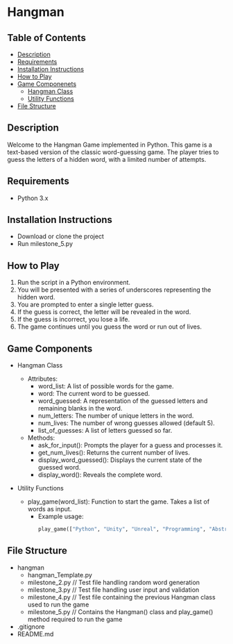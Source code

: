 # Hangman

## Table of Contents
- [Description](#description)
- [Requirements](#requirements)
- [Installation Instructions](#installation-instructions)
- [How to Play](#how-to-play)
- [Game Componenets](#game-components)
    - [Hangman Class](#hangman-class)
    - [Utility Functions](#utility-functions)
- [File Structure](#file-structure)

## Description

Welcome to the Hangman Game implemented in Python. This game is a text-based version of the classic word-guessing game. The player tries to guess the letters of a hidden word, with a limited number of attempts.

## Requirements
- Python 3.x

## Installation Instructions
- Download or clone the project
- Run milestone_5.py

## How to Play
1. Run the script in a Python environment.
2. You will be presented with a series of underscores representing the hidden word.
3. You are prompted to enter a single letter guess.
4. If the guess is correct, the letter will be revealed in the word.
5. If the guess is incorrect, you lose a life.
6. The game continues until you guess the word or run out of lives.

## Game Components
- Hangman Class
    - Attributes:
        - word_list: A list of possible words for the game.
        - word: The current word to be guessed.
        - word_guessed: A representation of the guessed letters and remaining blanks in the word.
        - num_letters: The number of unique letters in the word.
        - num_lives: The number of wrong guesses allowed (default 5).
        - list_of_guesses: A list of letters guessed so far.
    - Methods:
        - ask_for_input(): Prompts the player for a guess and processes it.
        - get_num_lives(): Returns the current number of lives.
        - display_word_guessed(): Displays the current state of the guessed word.
        - display_word(): Reveals the complete word.

- Utility Functions
    - play_game(word_list): Function to start the game. Takes a list of words as input.
        - Example usage:
          ```python
          play_game(["Python", "Unity", "Unreal", "Programming", "Abstraction", "Testing"])

## File Structure
- hangman
    - hangman_Template.py
    - milestone_2.py // Test file handling random word generation
    - milestone_3.py // Test file handling user input and validation
    - milestone_4.py // Test file containing the previous Hangman class used to run the game
    - milestone_5.py // Contains the Hangman() class and play_game() method required to run the game
- .gitignore
- README.md
